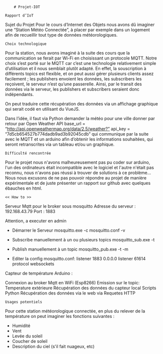         # Projet-IOT

    Rapport d’IoT
    
Sujet du Projet
Pour le cours d’Internet des Objets nous avons dû imaginer une “Station Météo Connectée”, à placer par exemple dans un logement afin de recueillir tout type de données météorologiques.

    Choix technologique
Pour la station, nous avons imaginé à la suite des cours que la communication se ferait par Wi-Fi en choisissant un protocole MQTT. Notre choix s’est porté sur le MQTT car c’est une technologie relativement simple d’utilisation et il nous semblait plutôt adapté. En effet, la souscription à différents topics est flexible, et on peut aussi gérer plusieurs clients assez facilement ; les publishers envoient les données, les subscribers les reçoivent, le serveur n’est qu’une passerelle. Ainsi, par le transit des données via le serveur, les publishers et subscribers seraient donc indépendants.

On peut traduire cette récupération des données via un affichage graphique qui serait codé en utilisant du VueJS.

Dans l’idée, il faut via Python demander la météo pour une ville donner par retour par Open Weather API base_url = “http://api.openweathermap.org/data/2.5/weather?” api_key = “7d5cb654527b774dadb9ad3b92045cdb” qui communique par la suite avec le MQTT et un arduino afin d’obtenir les informations souhaitées, qui seront retranscrites via un tableau et/ou un graphique.


    Difficulté rencontrée
Pour le projet nous n'avons malheureusement pas pu coder sur arduino, l'un des ordinateurs était incompatible avec le logiciel et l'autre n'était pas reconnu, nous n'avons pas réussi à trouver de solutions à ce problème...
Nous nous excusons de ne pas pouvoir répondre au projet de manière expérimentale et de juste présenter un rapport sur github avec quelques ébauches en html.


    << How to >>    
Serveur Mqtt pour le broker sous mosquitto 
Adresse du serveur : 192.168.43.79 
Port : 1883

Attention, a executer en admin 

- Démarrer le Serveur 
mosquitto.exe -c mosquitto.conf -v 

- Subscribe manuellement à un ou plusieurs topics
mosquitto_sub.exe -t 

- Publish manuellement à un topic
mosquitto_pub.exe -t -m 

- Editer la config
mosquitto.conf: 
listener 1883 0.0.0.0 
listener 61614 
protocol websockets


Capteur de température Arduino :

Connexion au broker Mqtt en WiFi (Esp8266) Emission sur le topic: Temperature extérieure
Récupération des données du capteur local
Scripts Python Récupération des données via le web via Requetes HTTP

    Usages potentiels
Pour cette station météorologique connectée, en plus du relever de la température on peut imaginer les fonctions suivantes :

+ Humidité
+ Vent
+ Levée du soleil
+ Coucher de soleil
+ Description du ciel (s'il fait nuageux, etc)

